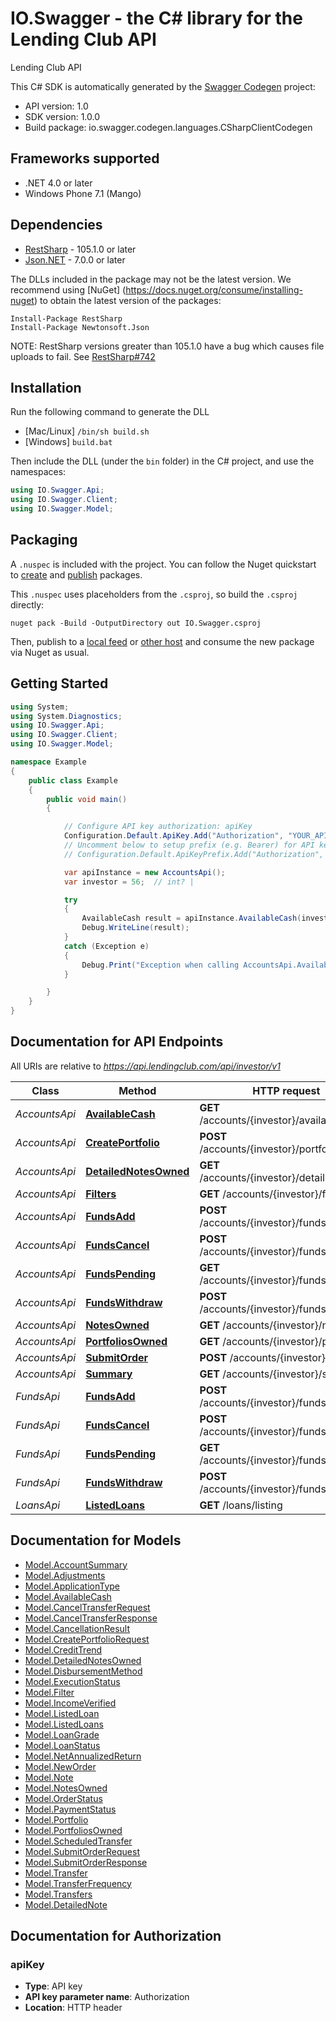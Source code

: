 # IO.Swagger - the C# library for the Lending Club API

Lending Club API

This C# SDK is automatically generated by the [Swagger Codegen](https://github.com/swagger-api/swagger-codegen) project:

- API version: 1.0
- SDK version: 1.0.0
- Build package: io.swagger.codegen.languages.CSharpClientCodegen

<a name="frameworks-supported"></a>
## Frameworks supported
- .NET 4.0 or later
- Windows Phone 7.1 (Mango)

<a name="dependencies"></a>
## Dependencies
- [RestSharp](https://www.nuget.org/packages/RestSharp) - 105.1.0 or later
- [Json.NET](https://www.nuget.org/packages/Newtonsoft.Json/) - 7.0.0 or later

The DLLs included in the package may not be the latest version. We recommend using [NuGet] (https://docs.nuget.org/consume/installing-nuget) to obtain the latest version of the packages:
```
Install-Package RestSharp
Install-Package Newtonsoft.Json
```

NOTE: RestSharp versions greater than 105.1.0 have a bug which causes file uploads to fail. See [RestSharp#742](https://github.com/restsharp/RestSharp/issues/742)

<a name="installation"></a>
## Installation
Run the following command to generate the DLL
- [Mac/Linux] `/bin/sh build.sh`
- [Windows] `build.bat`

Then include the DLL (under the `bin` folder) in the C# project, and use the namespaces:
```csharp
using IO.Swagger.Api;
using IO.Swagger.Client;
using IO.Swagger.Model;
```
<a name="packaging"></a>
## Packaging

A `.nuspec` is included with the project. You can follow the Nuget quickstart to [create](https://docs.microsoft.com/en-us/nuget/quickstart/create-and-publish-a-package#create-the-package) and [publish](https://docs.microsoft.com/en-us/nuget/quickstart/create-and-publish-a-package#publish-the-package) packages.

This `.nuspec` uses placeholders from the `.csproj`, so build the `.csproj` directly:

```
nuget pack -Build -OutputDirectory out IO.Swagger.csproj
```

Then, publish to a [local feed](https://docs.microsoft.com/en-us/nuget/hosting-packages/local-feeds) or [other host](https://docs.microsoft.com/en-us/nuget/hosting-packages/overview) and consume the new package via Nuget as usual.

<a name="getting-started"></a>
## Getting Started

```csharp
using System;
using System.Diagnostics;
using IO.Swagger.Api;
using IO.Swagger.Client;
using IO.Swagger.Model;

namespace Example
{
    public class Example
    {
        public void main()
        {

            // Configure API key authorization: apiKey
            Configuration.Default.ApiKey.Add("Authorization", "YOUR_API_KEY");
            // Uncomment below to setup prefix (e.g. Bearer) for API key, if needed
            // Configuration.Default.ApiKeyPrefix.Add("Authorization", "Bearer");

            var apiInstance = new AccountsApi();
            var investor = 56;  // int? | 

            try
            {
                AvailableCash result = apiInstance.AvailableCash(investor);
                Debug.WriteLine(result);
            }
            catch (Exception e)
            {
                Debug.Print("Exception when calling AccountsApi.AvailableCash: " + e.Message );
            }

        }
    }
}
```

<a name="documentation-for-api-endpoints"></a>
## Documentation for API Endpoints

All URIs are relative to *https://api.lendingclub.com/api/investor/v1*

Class | Method | HTTP request | Description
------------ | ------------- | ------------- | -------------
*AccountsApi* | [**AvailableCash**](docs/AccountsApi.md#availablecash) | **GET** /accounts/{investor}/availablecash | 
*AccountsApi* | [**CreatePortfolio**](docs/AccountsApi.md#createportfolio) | **POST** /accounts/{investor}/portfolios | 
*AccountsApi* | [**DetailedNotesOwned**](docs/AccountsApi.md#detailednotesowned) | **GET** /accounts/{investor}/detailednotes | 
*AccountsApi* | [**Filters**](docs/AccountsApi.md#filters) | **GET** /accounts/{investor}/filters | 
*AccountsApi* | [**FundsAdd**](docs/AccountsApi.md#fundsadd) | **POST** /accounts/{investor}/funds/add | 
*AccountsApi* | [**FundsCancel**](docs/AccountsApi.md#fundscancel) | **POST** /accounts/{investor}/funds/cancel | 
*AccountsApi* | [**FundsPending**](docs/AccountsApi.md#fundspending) | **GET** /accounts/{investor}/funds/pending | 
*AccountsApi* | [**FundsWithdraw**](docs/AccountsApi.md#fundswithdraw) | **POST** /accounts/{investor}/funds/withdraw | 
*AccountsApi* | [**NotesOwned**](docs/AccountsApi.md#notesowned) | **GET** /accounts/{investor}/notes | 
*AccountsApi* | [**PortfoliosOwned**](docs/AccountsApi.md#portfoliosowned) | **GET** /accounts/{investor}/portfolios | 
*AccountsApi* | [**SubmitOrder**](docs/AccountsApi.md#submitorder) | **POST** /accounts/{investor}/orders | 
*AccountsApi* | [**Summary**](docs/AccountsApi.md#summary) | **GET** /accounts/{investor}/summary | 
*FundsApi* | [**FundsAdd**](docs/FundsApi.md#fundsadd) | **POST** /accounts/{investor}/funds/add | 
*FundsApi* | [**FundsCancel**](docs/FundsApi.md#fundscancel) | **POST** /accounts/{investor}/funds/cancel | 
*FundsApi* | [**FundsPending**](docs/FundsApi.md#fundspending) | **GET** /accounts/{investor}/funds/pending | 
*FundsApi* | [**FundsWithdraw**](docs/FundsApi.md#fundswithdraw) | **POST** /accounts/{investor}/funds/withdraw | 
*LoansApi* | [**ListedLoans**](docs/LoansApi.md#listedloans) | **GET** /loans/listing | 


<a name="documentation-for-models"></a>
## Documentation for Models

 - [Model.AccountSummary](docs/AccountSummary.md)
 - [Model.Adjustments](docs/Adjustments.md)
 - [Model.ApplicationType](docs/ApplicationType.md)
 - [Model.AvailableCash](docs/AvailableCash.md)
 - [Model.CancelTransferRequest](docs/CancelTransferRequest.md)
 - [Model.CancelTransferResponse](docs/CancelTransferResponse.md)
 - [Model.CancellationResult](docs/CancellationResult.md)
 - [Model.CreatePortfolioRequest](docs/CreatePortfolioRequest.md)
 - [Model.CreditTrend](docs/CreditTrend.md)
 - [Model.DetailedNotesOwned](docs/DetailedNotesOwned.md)
 - [Model.DisbursementMethod](docs/DisbursementMethod.md)
 - [Model.ExecutionStatus](docs/ExecutionStatus.md)
 - [Model.Filter](docs/Filter.md)
 - [Model.IncomeVerified](docs/IncomeVerified.md)
 - [Model.ListedLoan](docs/ListedLoan.md)
 - [Model.ListedLoans](docs/ListedLoans.md)
 - [Model.LoanGrade](docs/LoanGrade.md)
 - [Model.LoanStatus](docs/LoanStatus.md)
 - [Model.NetAnnualizedReturn](docs/NetAnnualizedReturn.md)
 - [Model.NewOrder](docs/NewOrder.md)
 - [Model.Note](docs/Note.md)
 - [Model.NotesOwned](docs/NotesOwned.md)
 - [Model.OrderStatus](docs/OrderStatus.md)
 - [Model.PaymentStatus](docs/PaymentStatus.md)
 - [Model.Portfolio](docs/Portfolio.md)
 - [Model.PortfoliosOwned](docs/PortfoliosOwned.md)
 - [Model.ScheduledTransfer](docs/ScheduledTransfer.md)
 - [Model.SubmitOrderRequest](docs/SubmitOrderRequest.md)
 - [Model.SubmitOrderResponse](docs/SubmitOrderResponse.md)
 - [Model.Transfer](docs/Transfer.md)
 - [Model.TransferFrequency](docs/TransferFrequency.md)
 - [Model.Transfers](docs/Transfers.md)
 - [Model.DetailedNote](docs/DetailedNote.md)


<a name="documentation-for-authorization"></a>
## Documentation for Authorization

<a name="apiKey"></a>
### apiKey

- **Type**: API key
- **API key parameter name**: Authorization
- **Location**: HTTP header

